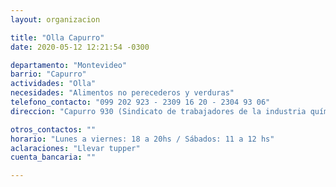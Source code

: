 ```yaml
---
layout: organizacion

title: "Olla Capurro"
date: 2020-05-12 12:21:54 -0300

departamento: "Montevideo"
barrio: "Capurro"
actividades: "Olla"
necesidades: "Alimentos no perecederos y verduras"
telefono_contacto: "099 202 923 - 2309 16 20 - 2304 93 06"
direccion: "Capurro 930 (Sindicato de trabajadores de la industria química)"

otros_contactos: ""
horario: "Lunes a viernes: 18 a 20hs / Sábados: 11 a 12 hs"
aclaraciones: "Llevar tupper"
cuenta_bancaria: ""

---
```

